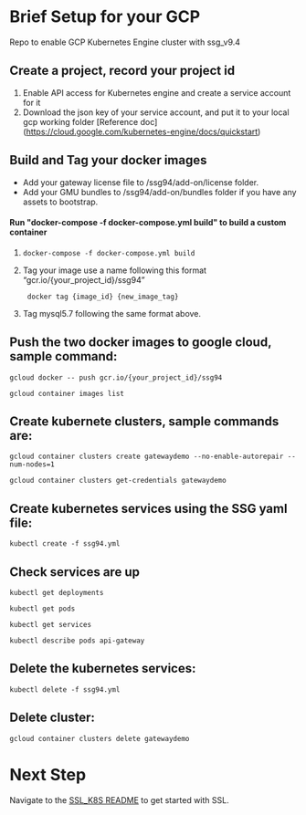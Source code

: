 # Brief Setup for your GCP
Repo to enable GCP Kubernetes Engine cluster with ssg_v9.4

## Create a project, record your project id
1) Enable API access for Kubernetes engine and create a service account for it
2) Download the json key of your service account, and put it to your local gcp working folder
[Reference doc] (https://cloud.google.com/kubernetes-engine/docs/quickstart)

## Build and Tag your docker images
* Add your gateway license file to /ssg94/add-on/license folder.
* Add your GMU bundles to /ssg94/add-on/bundles folder if you have any assets to bootstrap.

#### Run "docker-compose -f docker-compose.yml build" to build a custom container
1) ` docker-compose -f docker-compose.yml build `
2) Tag your image use a name following this format “gcr.io/{your_project_id}/ssg94”

        docker tag {image_id} {new_image_tag}

2) Tag mysql5.7 following the same format above.

## Push the two docker images to google cloud, sample command:
` gcloud docker -- push gcr.io/{your_project_id}/ssg94 `

` gcloud container images list `

## Create kubernete clusters, sample commands are:
` gcloud container clusters create gatewaydemo --no-enable-autorepair --num-nodes=1 `

` gcloud container clusters get-credentials gatewaydemo `

## Create kubernetes services using the SSG yaml file:
` kubectl create -f ssg94.yml `

## Check services are up
` kubectl get deployments `

` kubectl get pods `

` kubectl get services `

` kubectl describe pods api-gateway `

## Delete the kubernetes services:

` kubectl delete -f ssg94.yml `

## Delete cluster:
` gcloud container clusters delete gatewaydemo `


# Next Step
Navigate to the [SSL_K8S README](ssl_k8s) to get started with SSL.
